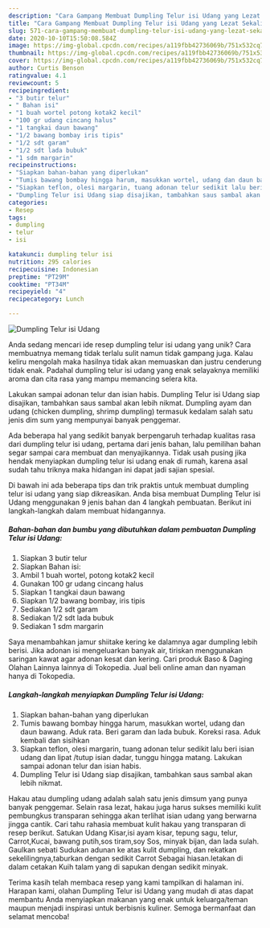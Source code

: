 ```yaml
---
description: "Cara Gampang Membuat Dumpling Telur isi Udang yang Lezat Sekali"
title: "Cara Gampang Membuat Dumpling Telur isi Udang yang Lezat Sekali"
slug: 571-cara-gampang-membuat-dumpling-telur-isi-udang-yang-lezat-sekali
date: 2020-10-10T15:50:08.584Z
image: https://img-global.cpcdn.com/recipes/a119fbb42736069b/751x532cq70/dumpling-telur-isi-udang-foto-resep-utama.jpg
thumbnail: https://img-global.cpcdn.com/recipes/a119fbb42736069b/751x532cq70/dumpling-telur-isi-udang-foto-resep-utama.jpg
cover: https://img-global.cpcdn.com/recipes/a119fbb42736069b/751x532cq70/dumpling-telur-isi-udang-foto-resep-utama.jpg
author: Curtis Benson
ratingvalue: 4.1
reviewcount: 5
recipeingredient:
- "3 butir telur"
- " Bahan isi"
- "1 buah wortel potong kotak2 kecil"
- "100 gr udang cincang halus"
- "1 tangkai daun bawang"
- "1/2 bawang bombay iris tipis"
- "1/2 sdt garam"
- "1/2 sdt lada bubuk"
- "1 sdm margarin"
recipeinstructions:
- "Siapkan bahan-bahan yang diperlukan"
- "Tumis bawang bombay hingga harum, masukkan wortel, udang dan daun bawang. Aduk rata. Beri garam dan lada bubuk. Koreksi rasa. Aduk kembali dan sisihkan"
- "Siapkan teflon, olesi margarin, tuang adonan telur sedikit lalu beri isian udang dan lipat /tutup isian dadar, tunggu hingga matang. Lakukan sampai adonan telur dan isian habis."
- "Dumpling Telur isi Udang siap disajikan, tambahkan saus sambal akan lebih nikmat."
categories:
- Resep
tags:
- dumpling
- telur
- isi

katakunci: dumpling telur isi 
nutrition: 295 calories
recipecuisine: Indonesian
preptime: "PT29M"
cooktime: "PT34M"
recipeyield: "4"
recipecategory: Lunch

---
```



![Dumpling Telur isi Udang](https://img-global.cpcdn.com/recipes/a119fbb42736069b/751x532cq70/dumpling-telur-isi-udang-foto-resep-utama.jpg)

Anda sedang mencari ide resep dumpling telur isi udang yang unik? Cara membuatnya memang tidak terlalu sulit namun tidak gampang juga. Kalau keliru mengolah maka hasilnya tidak akan memuaskan dan justru cenderung tidak enak. Padahal dumpling telur isi udang yang enak selayaknya memiliki aroma dan cita rasa yang mampu memancing selera kita.

Lakukan sampai adonan telur dan isian habis. Dumpling Telur isi Udang siap disajikan, tambahkan saus sambal akan lebih nikmat. Dumpling ayam dan udang (chicken dumpling, shrimp dumpling) termasuk kedalam salah satu jenis dim sum yang mempunyai banyak penggemar.

Ada beberapa hal yang sedikit banyak berpengaruh terhadap kualitas rasa dari dumpling telur isi udang, pertama dari jenis bahan, lalu pemilihan bahan segar sampai cara membuat dan menyajikannya. Tidak usah pusing jika hendak menyiapkan dumpling telur isi udang enak di rumah, karena asal sudah tahu triknya maka hidangan ini dapat jadi sajian spesial.


Di bawah ini ada beberapa tips dan trik praktis untuk membuat dumpling telur isi udang yang siap dikreasikan. Anda bisa membuat Dumpling Telur isi Udang menggunakan 9 jenis bahan dan 4 langkah pembuatan. Berikut ini langkah-langkah dalam membuat hidangannya.

<!--inarticleads1-->

##### Bahan-bahan dan bumbu yang dibutuhkan dalam pembuatan Dumpling Telur isi Udang:

1. Siapkan 3 butir telur
1. Siapkan  Bahan isi:
1. Ambil 1 buah wortel, potong kotak2 kecil
1. Gunakan 100 gr udang cincang halus
1. Siapkan 1 tangkai daun bawang
1. Siapkan 1/2 bawang bombay, iris tipis
1. Sediakan 1/2 sdt garam
1. Sediakan 1/2 sdt lada bubuk
1. Sediakan 1 sdm margarin


Saya menambahkan jamur shiitake kering ke dalamnya agar dumpling lebih berisi. Jika adonan isi mengeluarkan banyak air, tiriskan menggunakan saringan kawat agar adonan kesat dan kering. Cari produk Baso &amp; Daging Olahan Lainnya lainnya di Tokopedia. Jual beli online aman dan nyaman hanya di Tokopedia. 

<!--inarticleads2-->

##### Langkah-langkah menyiapkan Dumpling Telur isi Udang:

1. Siapkan bahan-bahan yang diperlukan
1. Tumis bawang bombay hingga harum, masukkan wortel, udang dan daun bawang. Aduk rata. Beri garam dan lada bubuk. Koreksi rasa. Aduk kembali dan sisihkan
1. Siapkan teflon, olesi margarin, tuang adonan telur sedikit lalu beri isian udang dan lipat /tutup isian dadar, tunggu hingga matang. Lakukan sampai adonan telur dan isian habis.
1. Dumpling Telur isi Udang siap disajikan, tambahkan saus sambal akan lebih nikmat.


Hakau atau dumpling udang adalah salah satu jenis dimsum yang punya banyak penggemar. Selain rasa lezat, hakau juga harus sukses memiliki kulit pembungkus transparan sehingga akan terlihat isian udang yang berwarna jingga cantik. Cari tahu rahasia membuat kulit hakau yang transparan di resep berikut. Satukan Udang Kisar,isi ayam kisar, tepung sagu, telur, Carrot,Kucai, bawang putih,sos tiram,soy Sos, minyak bijan, dan lada sulah. Gaulkan sebati Sudukan adunan ke atas kulit dumpling, dan rekatkan sekelilingnya,taburkan dengan sedikit Carrot Sebagai hiasan.letakan di dalam cetakan Kuih talam yang di sapukan dengan sedikit minyak. 

Terima kasih telah membaca resep yang kami tampilkan di halaman ini. Harapan kami, olahan Dumpling Telur isi Udang yang mudah di atas dapat membantu Anda menyiapkan makanan yang enak untuk keluarga/teman maupun menjadi inspirasi untuk berbisnis kuliner. Semoga bermanfaat dan selamat mencoba!
